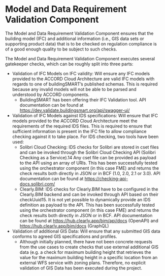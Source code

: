 # Model and Data Requirement Validation Component

The Model and Data Requirement Validation Component ensures that the building model (IFC) and additional information (i.e., GIS data sets or supporting product data) that is to be checked on regulation compliance is of a good enough quality to be subject to such checks.  

The Model and Data Requirement Validation Component executes several gatekeeper checks, which can be roughly split into three parts: 
- Validation of IFC Models on IFC validity: Will ensure any IFC models provided to the ACCORD Cloud Architecture are valid IFC models with regards to one of buildingSMART’s published schemas. This is required because any invalid models will not be able to be parsed and understood by ACCORD components. 
    - BuildingSMART has been offering their IFC Validation tool. API documentation can be found at https://dev.validate.buildingsmart.org/api/swagger-ui/
- Validation of IFC Models against IDS specifications: Will ensure that IFC models provided to the ACCORD Cloud Architecture meet the requirements of the required IDS files. This is required to ensure that sufficient information is present in the IFC file to allow compliance checking against it to take place. For IDS checking, two tools have been used:
    - Solibri Cloud Checking: IDS checks for Solibri are stored in cset files and can be invoked through the Solibri Cloud Checking API (Solibri Checking as a Service).14 Any cset file can be provided as payload to the API using an array of URIs. This has been successfully tested using the orchestrator component (in this case FME) and returns the check results both directly in JSON or in BCF (1.0, 2.0, 2.1 or 3.0). API documentation can be found at https://checking-api-docs.solibri.com/
    - Clearly.BIM: IDS checks for Clearly.BIM have to be configured in the Clearly.BIM backend and can be invoked through API based on their checkUuid15. It is not yet possible to dynamically provide an IDS definition as payload to the API.  This has been successfully tested using the orchestrator component (in this case FME) and returns the check results both directly in JSON or in BCF. API documentation can be found at https://hub.clearly.app/bim/api/docs (OpenAPI) and https://hub.clearly.app/bim/docs (GraphQL)
- Validation of additional GIS Data: Will ensure that any submitted GIS data conforms to agreed GIS specifications and profiles.
    - Although initially planned, there have not been concrete requests from the use cases to create checks that use external additional GIS data (e.g. a check for maximum building height that retrieves the value for the maximum building height in a specific location from an external WFS service with zoning plans. Therefore, no explicit validation of GIS Data has been executed during the project.
